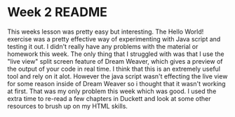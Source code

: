 # Week 2 README

This weeks lesson was pretty easy but interesting.  The Hello World! exercise was a pretty effective way of experimenting with Java script 
and testing it out.  I didn't really have any problems with the material or homework this week.  The only thing that I struggled with was 
that I use the "live view" split screen feature of Dream Weaver, which gives a preview of the output of your code in real time.  I 
think that this is an extremely useful tool and rely on it alot.  However the java script wasn't effecting the live view for some reason 
inside of Dream Weaver so i thought that it wasn't working at first.  That was my only problem this week which was good.  I used the extra 
time to re-read a few chapters in Duckett and look at some other resources to brush up on my HTML skills. 
